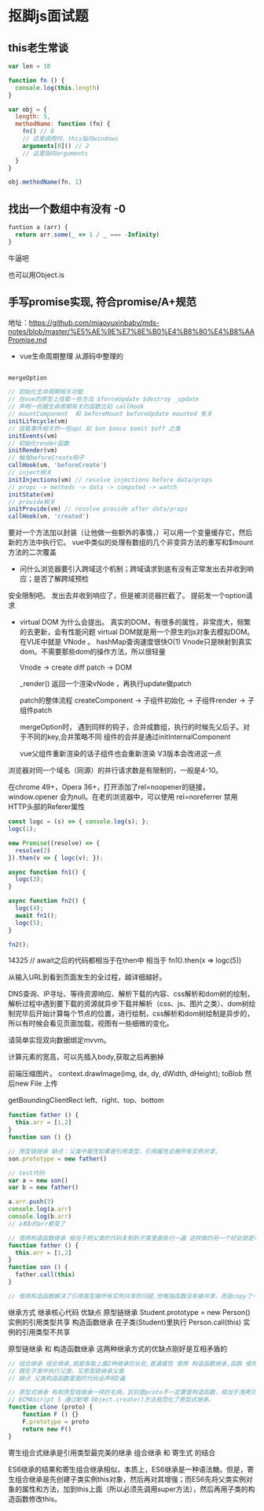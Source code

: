 # 抠脚js面试题

## this老生常谈

```js
var len = 10

function fn () {
  console.log(this.length)
}

var obj = {
  length: 5,
  methodName: function (fn) {
    fn() // 0
    // 这里调用时，this指向windows
    arguments[0]() // 2
    // 这里指向arguments
  }
}

obj.methodName(fn, 1)

```

## 找出一个数组中有没有 -0

```js
funtion a (arr) {
  return arr.some(_ => 1 / _ === -Infinity)
}

```

牛逼吧

也可以用Object.is

## 手写promise实现, 符合promise/A+规范
  地址：https://github.com/miaoyuxinbaby/mds-notes/blob/master/%E5%AE%9E%E7%8E%B0%E4%B8%80%E4%B8%AAPromise.md


- vue生命周期整理  从源码中整理的

```js

mergeOption

// 初始化生命周期相关功能
// 在vue的原型上挂载一些方法 $forceUpdate $destroy _update
// 声明一些跟生命周期有关的函数比如 callHook
// mountComponent  和 beforeMount beforeUpdate mounted 有关
initLifecycle(vm)
// 挂载事件相关的一些api 如 $on $once $emit $off 之类
initEvents(vm)
// 初始化render函数
initRender(vm)
// 触发beforeCreate钩子
callHook(vm, 'beforeCreate')
// inject相关
initInjections(vm) // resolve injections before data/props
// props -> methods -> data -> computed -> watch
initState(vm)
// provide相关
initProvide(vm) // resolve provide after data/props
callHook(vm, 'created')
```

要对一个方法加以封装（让他做一些额外的事情，）可以用一个变量缓存它，然后新的方法中执行它。 vue中类似的处理有数组的几个非变异方法的重写和$mount方法的二次覆盖


- 问什么浏览器要引入跨域这个机制；跨域请求到底有没有正常发出去并收到响应；是否了解跨域预检

 安全限制吧。 发出去并收到响应了，但是被浏览器拦截了。 提前发一个option请求

- virtual DOM 为什么会提出。
  真实的DOM，有很多的属性，非常庞大，频繁的去更新，会有性能问题
  virtual DOM就是用一个原生的js对象去模拟DOM。在VUE中就是 VNode 。 hashMap查询速度很快O(1)
  Vnode只是映射到真实dom。不需要那些dom的操作方法，所以很轻量

  Vnode -> create diff patch -> DOM

  _render() 返回一个渲染vNode ，再执行update做patch

  patch的整体流程 createComponent -> 子组件初始化 -> 子组件render -> 子组件patch

  mergeOption时， 遇到同样的钩子，合并成数组，执行的时候先父后子。对于不同的key,合并策略不同
  组件的合并是通过initInternalComponent

  vue父组件重新渲染的话子组件也会重新渲染 V3版本会改进这一点

浏览器对同一个域名（同源）的并行请求数是有限制的，一般是4-10。

在chrome 49+，Opera 36+，打开添加了rel=noopener的链接， window.opener 会为null。在老的浏览器中，可以使用 rel=noreferrer 禁用HTTP头部的Referer属性

```js
const logc = (s) => { console.log(s); };
logc(1);

new Promise((resolve) => {
  resolve(2)
}).then(v => { logc(v); });

async function fn1() {
  logc(3);
}

async function fn2() {
  logc(4);
  await fn1();
  logc(5);
}

fn2();
```

14325 // await之后的代码都相当于在then中 相当于 fn1().then(x => logc(5))

从输入URL到看到页面发生的全过程，越详细越好。

DNS查询、IP寻址、等待资源响应、解析下载的内容、css解析和dom树的绘制，解析过程中遇到要下载的资源就异步下载并解析（css、js、图片之类）、dom树绘制完毕后开始计算每个节点的位置，进行绘制，css解析和dom树绘制是异步的，所以有时候会看见页面加载，视图有一些细微的变化。

请简单实现双向数据绑定mvvm。

计算元素的宽高，可以先插入body,获取之后再删掉

前端压缩图片。
context.drawImage(img, dx, dy, dWidth, dHeight);
toBlob
然后new File 上传

getBoundingClientRect   left、right、top、bottom

```js
function father () {
  this.arr = [1,2]
}
function son () {}

// 原型链继承 缺点：父类中属性如果是引用类型，引用属性会被所有实例共享,
son.prototype = new father()

// test代码
var a = new son()
var b = new father()

a.arr.push(3)
console.log(a.arr)
console.log(b.arr)
// a和b的arr都变了

```

```js
// 借用构造函数继承 相当于把父类的代码复制到子类里面执行一遍 这样做的另一个好处就是可以给父类传参
function father () {
  this.arr = [1,2]
}
function son () {
  father.call(this)
}

// 借用构造函数解决了引用类型被所有实例共享的问题,但唯独函数没有被共享，而是copy了一份

```

继承方式	继承核心代码	优缺点
原型链继承	Student.prototype = new Person()	实例的引用类型共享
构造函数继承	在子类(Student)里执行 Person.call(this)	实例的引用类型不共享

原型链继承 和 构造函数继承 这两种继承方式的优缺点刚好是互相矛盾的

```js
// 组合继承 组合继承,就是各取上面2种继承的长处,普通属性 使用 构造函数继承,函数 使用 原型链继承,
// 既在子类中执行父类，又原型链继承父类
// 缺点 父类构造函数里面的代码会声明2遍
```

```js
// 原型式继承 有和原型链继承一样的毛病，区别是proto不一定要是构造函数，相当于浅拷贝了对象
// ECMAScript 5 通过新增 Object.create()方法规范化了原型式继承。
function clone (proto) {
    function F () {}
    F.prototype = proto
    return new F()
}
```

寄生组合式继承是引用类型最完美的继承 组合继承 和 寄生式 的结合

 ES6继承的结果和寄生组合继承相似，本质上，ES6继承是一种语法糖。但是，寄生组合继承是先创建子类实例this对象，然后再对其增强；而ES6先将父类实例对象的属性和方法，加到this上面（所以必须先调用super方法），然后再用子类的构造函数修改this。